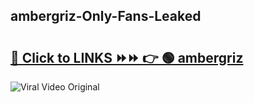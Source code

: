 
 ## ambergriz-Only-Fans-Leaked

# <h2><a href="https://clipsfans.com/ambergriz&ref=git">🔗 Click to LINKS ⏩⏩ 👉 🟢 ambergriz </a></h2>

<a href="https://clipsfans.com/ambergriz&ref=git" rel="nofollow" data-target="animated-image.originalLink"><img src="https://i.ibb.co.com/xMMVF88/686577567.gif" alt="Viral Video Original" style="max-width: 100%; display: inline-block;" data-target="animated-image.originalImage"></a>

